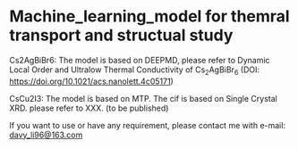 # Machine_learning_model for themral transport and structual study

Cs2AgBiBr6: The model is based on DEEPMD, please refer to Dynamic Local Order and Ultralow Thermal Conductivity of Cs<sub>2</sub>AgBiBr<sub>6</sub> (DOI: https://doi.org/10.1021/acs.nanolett.4c05171)

CsCu2I3: The model is based on MTP. The cif is based on Single Crystal XRD. please refer to XXX. (to be published)

If you want to use or have any requirement, please contact me with e-mail: davy_li96@163.com
